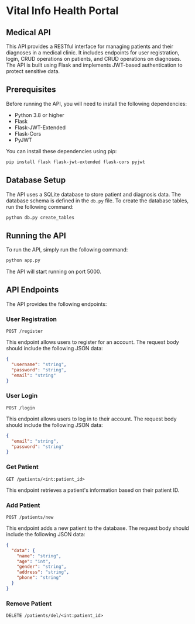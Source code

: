 # Vital Info Health Portal

 ## Medical API

This API provides a RESTful interface for managing patients and their diagnoses in a medical clinic. It includes endpoints for user registration, login, CRUD operations on patients, and CRUD operations on diagnoses. The API is built using Flask and implements JWT-based authentication to protect sensitive data.

## Prerequisites

Before running the API, you will need to install the following dependencies:

- Python 3.8 or higher
- Flask
- Flask-JWT-Extended
- Flask-Cors
- PyJWT

You can install these dependencies using pip:

```bash
pip install flask flask-jwt-extended flask-cors pyjwt
```

## Database Setup

The API uses a SQLite database to store patient and diagnosis data. The database schema is defined in the `db.py` file. To create the database tables, run the following command:

```bash
python db.py create_tables
```

## Running the API

To run the API, simply run the following command:

```bash
python app.py
```

The API will start running on port 5000.

## API Endpoints

The API provides the following endpoints:

### User Registration

```
POST /register
```

This endpoint allows users to register for an account. The request body should include the following JSON data:

```json
{
  "username": "string",
  "password": "string",
  "email": "string"
}
```

### User Login

```
POST /login
```

This endpoint allows users to log in to their account. The request body should include the following JSON data:

```json
{
  "email": "string",
  "password": "string"
}
```

### Get Patient

```
GET /patients/<int:patient_id>
```

This endpoint retrieves a patient's information based on their patient ID.

### Add Patient

```
POST /patients/new
```

This endpoint adds a new patient to the database. The request body should include the following JSON data:

```json
{
  "data": {
    "name": "string",
    "age": "int",
    "gender": "string",
    "address": "string",
    "phone": "string"
  }
}
```

### Remove Patient

```
DELETE /patients/del/<int:patient_id>